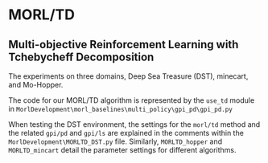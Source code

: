 # MORL/TD
## Multi-objective Reinforcement Learning with Tchebycheff Decomposition

The experiments on three domains, Deep Sea Treasure (DST), minecart, and Mo-Hopper.

The code for our MORL/TD algorithm is represented by the `use_td` module in `MorlDevelopment\morl_baselines\multi_policy\gpi_pd\gpi_pd.py` 

When testing the DST environment, the settings for the `morl/td` method and the related `gpi/pd` and `gpi/ls` are explained in the comments within the `MorlDevelopment\MORLTD_DST.py` file. Similarly, `MORLTD_hopper` and `MORLTD_mincart` detail the parameter settings for different algorithms.



